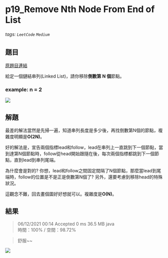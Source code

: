 # p19_Remove Nth Node From End of List

###### tags: `LeetCode` `Medium`

## 題目
[原題目連結](https://leetcode.com/problems/remove-nth-node-from-end-of-list/)

給定一個鏈結串列(Linked List)，請你移除**倒數第 N 個**節點。

### example: n = 2

![](https://i.imgur.com/y5lIoVI.png)

## 解題
最差的解法當然是先掃一遍，知道串列長度是多少後，再找倒數第N個的節點，複雜度明顯是**O(2N)**。

好的解法是，宣告兩個指標lead和follow，lead在串列上一直跳到下一個節點，當到達第N個節點時，follow從head開始跟隨在後，每次兩個指標都跳到下一個節點，直到lead到串列尾端。

為什麼會是對的? 你想，lead和follow之間固定間隔了N個節點，那麼當lead到尾端時，follow的位置是不是正是倒數第N個了? 另外，還要考慮到移除head的特殊狀況。

這觀念不難，回去畫個圖好好想就可以。複雜度是**O(N)**。

## 結果
> 06/12/2021 00:14	Accepted	0 ms	36.5 MB	java  
> 時間：100% / 空間：98.72%

> 舒服~~

![](https://i.imgur.com/fdQ8xAy.png)
